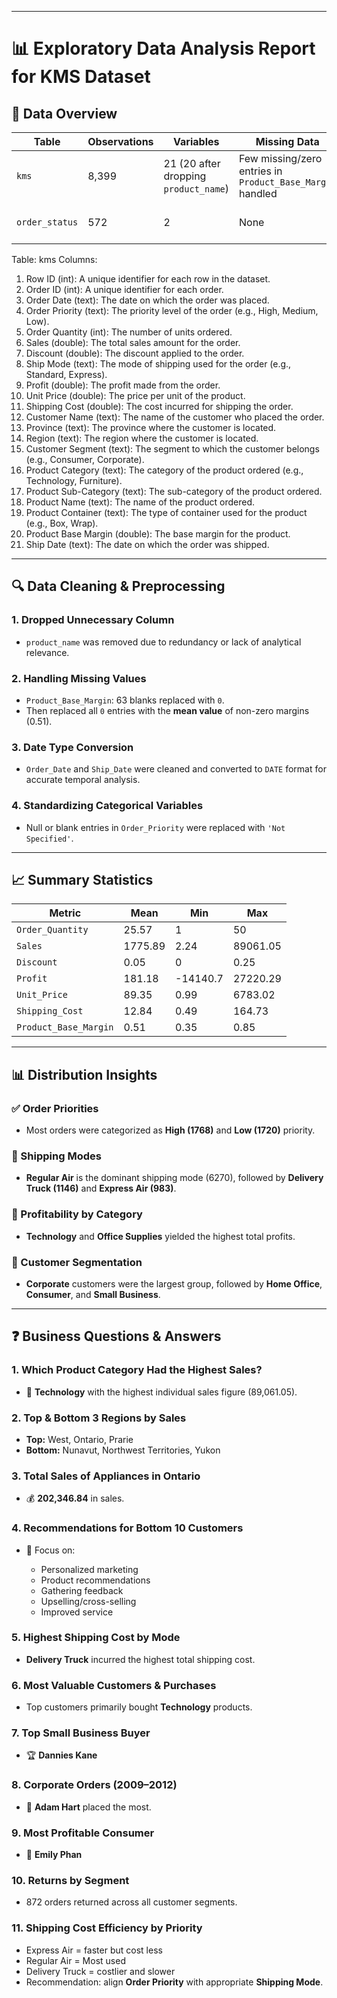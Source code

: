 

---

# 📊 Exploratory Data Analysis Report for KMS Dataset

## 📁 Data Overview

| Table          | Observations | Variables                             | Missing Data                                              | Notes                       |
| -------------- | ------------ | ------------------------------------- | --------------------------------------------------------- | --------------------------- |
| `kms`          | 8,399        | 21 (20 after dropping `product_name`) | Few missing/zero entries in `Product_Base_Margin` handled | Main transactional dataset  |
| `order_status` | 572          | 2                                     | None                                                      | Used to track return status |
Table: kms
Columns:
1.	Row ID (int): A unique identifier for each row in the dataset.
2.	Order ID (int): A unique identifier for each order.
3.	Order Date (text): The date on which the order was placed.
4.	Order Priority (text): The priority level of the order (e.g., High, Medium, Low).
5.	Order Quantity (int): The number of units ordered.
6.	Sales (double): The total sales amount for the order.
7.	Discount (double): The discount applied to the order.
8.	Ship Mode (text): The mode of shipping used for the order (e.g., Standard, Express).
9.	Profit (double): The profit made from the order.
10.	Unit Price (double): The price per unit of the product.
11.	Shipping Cost (double): The cost incurred for shipping the order.
12.	Customer Name (text): The name of the customer who placed the order.
13.	Province (text): The province where the customer is located.
14.	Region (text): The region where the customer is located.
15.	Customer Segment (text): The segment to which the customer belongs (e.g., Consumer, Corporate).
16.	Product Category (text): The category of the product ordered (e.g., Technology, Furniture).
17.	Product Sub-Category (text): The sub-category of the product ordered.
18.	Product Name (text): The name of the product ordered.
19.	Product Container (text): The type of container used for the product (e.g., Box, Wrap).
20.	Product Base Margin (double): The base margin for the product.
21.	Ship Date (text): The date on which the order was shipped.

---

## 🔍 Data Cleaning & Preprocessing

### 1. **Dropped Unnecessary Column**

* `product_name` was removed due to redundancy or lack of analytical relevance.

### 2. **Handling Missing Values**

* `Product_Base_Margin`: 63 blanks replaced with `0`.
* Then replaced all `0` entries with the **mean value** of non-zero margins (0.51).

### 3. **Date Type Conversion**

* `Order_Date` and `Ship_Date` were cleaned and converted to `DATE` format for accurate temporal analysis.

### 4. **Standardizing Categorical Variables**

* Null or blank entries in `Order_Priority` were replaced with `'Not Specified'`.

---

## 📈 Summary Statistics

| Metric                | Mean    | Min      | Max      |
| --------------------- | ------- | -------- | -------- |
| `Order_Quantity`      | 25.57   | 1        | 50       |
| `Sales`               | 1775.89 | 2.24     | 89061.05 |
| `Discount`            | 0.05    | 0        | 0.25     |
| `Profit`              | 181.18  | -14140.7 | 27220.29 |
| `Unit_Price`          | 89.35   | 0.99     | 6783.02  |
| `Shipping_Cost`       | 12.84   | 0.49     | 164.73   |
| `Product_Base_Margin` | 0.51    | 0.35     | 0.85     |

---

## 📊 Distribution Insights

### ✅ Order Priorities

* Most orders were categorized as **High (1768)** and **Low (1720)** priority.

### 🚚 Shipping Modes

* **Regular Air** is the dominant shipping mode (6270), followed by **Delivery Truck (1146)** and **Express Air (983)**.

### 💸 Profitability by Category

* **Technology** and **Office Supplies** yielded the highest total profits.

### 👥 Customer Segmentation

* **Corporate** customers were the largest group, followed by **Home Office**, **Consumer**, and **Small Business**.

---

## ❓ Business Questions & Answers

### 1. **Which Product Category Had the Highest Sales?**

* 📌 **Technology** with the highest individual sales figure (89,061.05).

### 2. **Top & Bottom 3 Regions by Sales**

* **Top:** West, Ontario, Prarie
* **Bottom:** Nunavut, Northwest Territories, Yukon

### 3. **Total Sales of Appliances in Ontario**

* 💰 **202,346.84** in sales.

### 4. **Recommendations for Bottom 10 Customers**

* 📢 Focus on:

  * Personalized marketing
  * Product recommendations
  * Gathering feedback
  * Upselling/cross-selling
  * Improved service

### 5. **Highest Shipping Cost by Mode**

* **Delivery Truck** incurred the highest total shipping cost.

### 6. **Most Valuable Customers & Purchases**

* Top customers primarily bought **Technology** products.

### 7. **Top Small Business Buyer**

* 🏆 **Dannies Kane**

### 8. **Corporate Orders (2009–2012)**

* 🥇 **Adam Hart** placed the most.

### 9. **Most Profitable Consumer**

* 💎 **Emily Phan**

### 10. **Returns by Segment**

* 872 orders returned across all customer segments.

### 11. **Shipping Cost Efficiency by Priority**

* Express Air = faster but cost less
* Regular Air = Most used
* Delivery Truck = costlier and slower
* Recommendation: align **Order Priority** with appropriate **Shipping Mode**.


